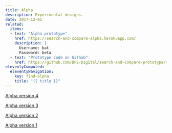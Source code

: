 ```yaml
---
title: Alpha
description: Experimental designs.
date: 2017-12-01
related:
  items:
  - text: "Alpha prototype"
    href: https://search-and-compare-alpha.herokuapp.com/
    description: |
      Username: bat
      Password: beta
  - text: "Prototype code on Github"
    href: https://github.com/DFE-Digital/search-and-compare-prototype/tree/alpha
eleventyComputed:
  eleventyNavigation:
    key: find-alpha
    title: "{{ title }}"
---
```


[Alpha version 4](alpha-version-4)

[Alpha version 3](alpha-version-3)

[Alpha version 2](alpha-version-2)

[Alpha version 1](alpha-version-1)
